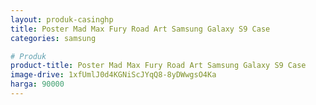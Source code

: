 ```yaml
---
layout: produk-casinghp
title: Poster Mad Max Fury Road Art Samsung Galaxy S9 Case
categories: samsung

# Produk
product-title: Poster Mad Max Fury Road Art Samsung Galaxy S9 Case
image-drive: 1xfUmlJ0d4KGNiScJYqQ8-8yDWwgsO4Ka
harga: 90000
---
```


